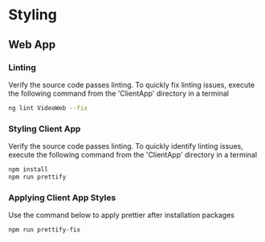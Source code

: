 # Styling

## Web App

### Linting

Verify the source code passes linting. To quickly fix linting issues, execute the following command from the 'ClientApp' directory in a terminal

```bash
ng lint VideoWeb --fix
```

### Styling Client App

Verify the source code passes linting. To quickly identify linting issues, execute the following command from the 'ClientApp' directory in a terminal

```bash
npm install
npm run prettify
```

### Applying Client App Styles

Use the command below to apply prettier after installation packages

```bash
npm run prettify-fix
```
